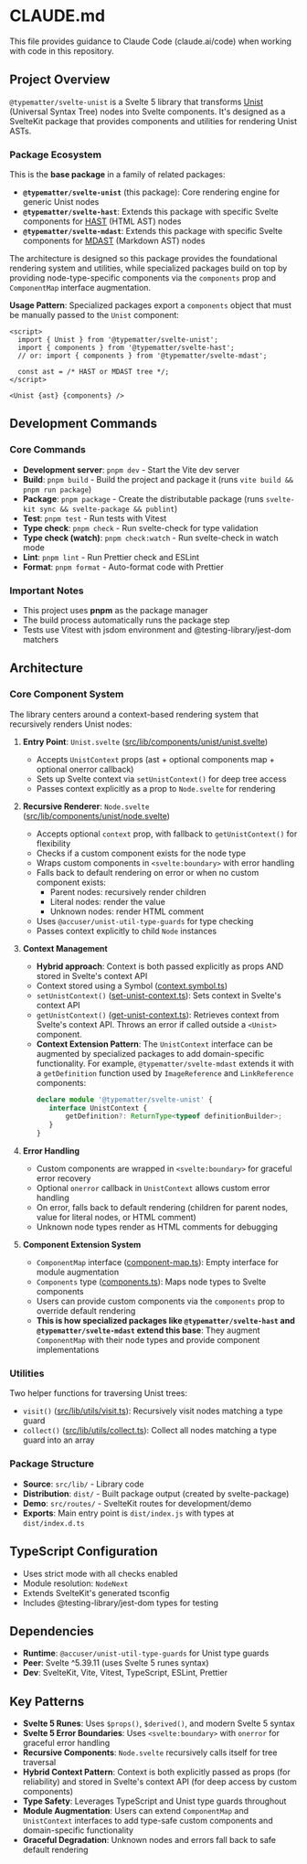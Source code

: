 # CLAUDE.md

This file provides guidance to Claude Code (claude.ai/code) when working with code in this repository.

## Project Overview

`@typematter/svelte-unist` is a Svelte 5 library that transforms [Unist](https://github.com/syntax-tree/unist) (Universal Syntax Tree) nodes into Svelte components. It's designed as a SvelteKit package that provides components and utilities for rendering Unist ASTs.

### Package Ecosystem

This is the **base package** in a family of related packages:

- **`@typematter/svelte-unist`** (this package): Core rendering engine for generic Unist nodes
- **`@typematter/svelte-hast`**: Extends this package with specific Svelte components for [HAST](https://github.com/syntax-tree/hast) (HTML AST) nodes
- **`@typematter/svelte-mdast`**: Extends this package with specific Svelte components for [MDAST](https://github.com/syntax-tree/mdast) (Markdown AST) nodes

The architecture is designed so this package provides the foundational rendering system and utilities, while specialized packages build on top by providing node-type-specific components via the `components` prop and `ComponentMap` interface augmentation.

**Usage Pattern**: Specialized packages export a `components` object that must be manually passed to the `Unist` component:

```svelte
<script>
  import { Unist } from '@typematter/svelte-unist';
  import { components } from '@typematter/svelte-hast';
  // or: import { components } from '@typematter/svelte-mdast';

  const ast = /* HAST or MDAST tree */;
</script>

<Unist {ast} {components} />
```

## Development Commands

### Core Commands

- **Development server**: `pnpm dev` - Start the Vite dev server
- **Build**: `pnpm build` - Build the project and package it (runs `vite build && pnpm run package`)
- **Package**: `pnpm package` - Create the distributable package (runs `svelte-kit sync && svelte-package && publint`)
- **Test**: `pnpm test` - Run tests with Vitest
- **Type check**: `pnpm check` - Run svelte-check for type validation
- **Type check (watch)**: `pnpm check:watch` - Run svelte-check in watch mode
- **Lint**: `pnpm lint` - Run Prettier check and ESLint
- **Format**: `pnpm format` - Auto-format code with Prettier

### Important Notes

- This project uses **pnpm** as the package manager
- The build process automatically runs the package step
- Tests use Vitest with jsdom environment and @testing-library/jest-dom matchers

## Architecture

### Core Component System

The library centers around a context-based rendering system that recursively renders Unist nodes:

1. **Entry Point**: `Unist.svelte` ([src/lib/components/unist/unist.svelte](src/lib/components/unist/unist.svelte))
   - Accepts `UnistContext` props (ast + optional components map + optional onerror callback)
   - Sets up Svelte context via `setUnistContext()` for deep tree access
   - Passes context explicitly as a prop to `Node.svelte` for rendering

2. **Recursive Renderer**: `Node.svelte` ([src/lib/components/unist/node.svelte](src/lib/components/unist/node.svelte))
   - Accepts optional `context` prop, with fallback to `getUnistContext()` for flexibility
   - Checks if a custom component exists for the node type
   - Wraps custom components in `<svelte:boundary>` with error handling
   - Falls back to default rendering on error or when no custom component exists:
     - Parent nodes: recursively render children
     - Literal nodes: render the value
     - Unknown nodes: render HTML comment
   - Uses `@accuser/unist-util-type-guards` for type checking
   - Passes context explicitly to child `Node` instances

3. **Context Management**
   - **Hybrid approach**: Context is both passed explicitly as props AND stored in Svelte's context API
   - Context stored using a Symbol ([context.symbol.ts](src/lib/components/unist/context.symbol.ts))
   - `setUnistContext()` ([set-unist-context.ts](src/lib/components/unist/set-unist-context.ts)): Sets context in Svelte's context API
   - `getUnistContext()` ([get-unist-context.ts](src/lib/components/unist/get-unist-context.ts)): Retrieves context from Svelte's context API. Throws an error if called outside a `<Unist>` component.
   - **Context Extension Pattern**: The `UnistContext` interface can be augmented by specialized packages to add domain-specific functionality. For example, `@typematter/svelte-mdast` extends it with a `getDefinition` function used by `ImageReference` and `LinkReference` components:
     ```typescript
     declare module '@typematter/svelte-unist' {
     	interface UnistContext {
     		getDefinition?: ReturnType<typeof definitionBuilder>;
     	}
     }
     ```

4. **Error Handling**
   - Custom components are wrapped in `<svelte:boundary>` for graceful error recovery
   - Optional `onerror` callback in `UnistContext` allows custom error handling
   - On error, falls back to default rendering (children for parent nodes, value for literal nodes, or HTML comment)
   - Unknown node types render as HTML comments for debugging

5. **Component Extension System**
   - `ComponentMap` interface ([component-map.ts](src/lib/components/unist/component-map.ts)): Empty interface for module augmentation
   - `Components` type ([components.ts](src/lib/components/unist/components.ts)): Maps node types to Svelte components
   - Users can provide custom components via the `components` prop to override default rendering
   - **This is how specialized packages like `@typematter/svelte-hast` and `@typematter/svelte-mdast` extend this base**: They augment `ComponentMap` with their node types and provide component implementations

### Utilities

Two helper functions for traversing Unist trees:

- `visit()` ([src/lib/utils/visit.ts](src/lib/utils/visit.ts)): Recursively visit nodes matching a type guard
- `collect()` ([src/lib/utils/collect.ts](src/lib/utils/collect.ts)): Collect all nodes matching a type guard into an array

### Package Structure

- **Source**: `src/lib/` - Library code
- **Distribution**: `dist/` - Built package output (created by svelte-package)
- **Demo**: `src/routes/` - SvelteKit routes for development/demo
- **Exports**: Main entry point is `dist/index.js` with types at `dist/index.d.ts`

## TypeScript Configuration

- Uses strict mode with all checks enabled
- Module resolution: `NodeNext`
- Extends SvelteKit's generated tsconfig
- Includes @testing-library/jest-dom types for testing

## Dependencies

- **Runtime**: `@accuser/unist-util-type-guards` for Unist type guards
- **Peer**: Svelte ^5.39.11 (uses Svelte 5 runes syntax)
- **Dev**: SvelteKit, Vite, Vitest, TypeScript, ESLint, Prettier

## Key Patterns

- **Svelte 5 Runes**: Uses `$props()`, `$derived()`, and modern Svelte 5 syntax
- **Svelte 5 Error Boundaries**: Uses `<svelte:boundary>` with `onerror` for graceful error handling
- **Recursive Components**: `Node.svelte` recursively calls itself for tree traversal
- **Hybrid Context Pattern**: Context is both explicitly passed as props (for reliability) and stored in Svelte's context API (for deep access by custom components)
- **Type Safety**: Leverages TypeScript and Unist type guards throughout
- **Module Augmentation**: Users can extend `ComponentMap` and `UnistContext` interfaces to add type-safe custom components and domain-specific functionality
- **Graceful Degradation**: Unknown nodes and errors fall back to safe default rendering
